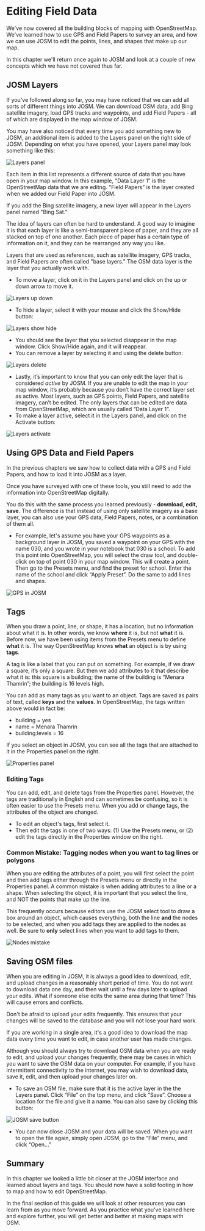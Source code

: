 Editing Field Data
==================
We've now covered all the building blocks of mapping with OpenStreetMap.
We've learned how to use GPS and Field Papers to survey an area, and how 
we can use JOSM to edit the points, lines, and shapes that make up our map.

In this chapter we'll return once again to JOSM and look at a couple of new
concepts which we have not covered thus far.

JOSM Layers
-----------
If you've followed along so far, you may have noticed that we can add all sorts
of different things into JOSM. We can download OSM data, add Bing satellite imagery,
load GPS tracks and waypoints, and add Field Papers - all of which are displayed
in the map window of JOSM.

You may have also noticed that every time you add something new to JOSM, an additional
item is added to the Layers panel on the right side of JOSM. Depending on what you have
opened, your Layers panel may look something like this:

![Layers panel][]

Each item in this list represents a different source of data that
you have open in your map window. In this example, “Data Layer
1” is the OpenStreetMap data that we are editng. "Field Papers” is
the layer created when we added our Field Paper into JOSM.

If you add the Bing satellite imagery, a new layer will appear in the Layers panel named "Bing Sat."

The idea of layers can often be hard to understand. A good way to imagine it is that each
layer is like a semi-transparent piece of paper, and they are all stacked on top of one
another. Each piece of paper has a certain type of information on it, and they can be rearranged
any way you like.

Layers that are used as references, such as satellite imagery, GPS tracks, and Field Papers
are often called "base layers." The OSM data layer is the layer that you actually work with.

-   To move a layer, click on it in the Layers panel and click on the up
    or down arrow to move it.

![Layers up down][]

-  To hide a layer, select it with your mouse and
    click the Show/Hide button:

![Layers show hide][]

-  You should see the layer that you selected disappear in the map
    window. Click Show/Hide again, and it will reappear.
-  You can remove a layer by selecting it and using the delete
    button:

![Layers delete][]

-  Lastly, it’s important to know that you can only edit the layer that
    is considered *active* by JOSM. If you are unable to edit the map in
    your map window, it’s probably because you don’t have the correct
    layer set as active. Most layers, such as GPS points, Field
    Papers, and satellite imagery, can’t be edited. The only layers that
    can be edited are data from OpenStreetMap, which are usually called
    “Data Layer 1”.
-  To make a layer active, select it in the Layers panel, and click on
    the Activate button:

![Layers activate][]


Using GPS Data and Field Papers
-------------------------------
In the previous chapters we saw how to collect data with a GPS
and Field Papers, and how to load it into JOSM as a layer.

Once you have surveyed with one of these tools, you still need
to add the information into OpenStreetMap digitally.

You do this with the same process you learned previously - **download,
edit, save**. The difference is that instead of using only satellite
imagery as a base layer, you can also use your GPS data, Field Papers,
notes, or a combination of them all.

-   For example, let's assume you have your GPS waypoints as a background
    layer in JOSM, you saved a waypoint on your GPS with the name 030, and
    you wrote in your notebook that 030 is a school. To add this point
    into OpenStreetMap, you will select the draw tool, and
    double-click on top of point 030 in your map window. This will
    create a point. Then go to the Presets menu, and find the preset for
    school. Enter the name of the school and click “Apply Preset”. Do
    the same to add lines and shapes.

![GPS in JOSM][]

Tags
----
When you draw a point, line, or shape, it has a location, but no
information about what it is. In other words, we know **where** it
is, but not **what** it is. Before now, we have been using items
from the Presets menu to define **what** it is. The way
OpenStreetMap knows **what** an object is is by using **tags**.

A tag is like a label that you can put on something. For example, if
we draw a square, it’s only a square. But then we add attributes to
it that describe what it is: this square is a building; the name of
the building is “Menara Thamrin”; the building is 16 levels high.

You can add as many tags as you want to an object. Tags are saved as
pairs of text, called **keys** and the **values**. In
OpenStreetMap, the tags written above would in fact be:

-   building = yes
-   name = Menara Thamrin
-   building:levels = 16

If you select an object in JOSM, you can see all the tags that are
attached to it in the Properties panel on the right.

![Properties panel][]

### Editing Tags
You can add, edit, and delete tags from the Properties panel. However, the tags
are traditionally in English and can sometimes be confusing, so it
is often easier to use the Presets menu. When you add or change tags, the attributes
of the object are changed.

-   To edit an object's tags, first select it.
-   Then edit the tags in one of two ways: (1) Use the Presets menu,
    or (2) edit the tags directly in the Properties window on the right. 

### Common Mistake: Tagging nodes when you want to tag lines or polygons
When you are editing the attributes of a point, you will first select
the point and then add tags either through the Presets menu or directly
in the Properties panel. A common mistake is when adding attributes to a
line or a shape. When selecting the object, it is important that you
select the line, and NOT the points that make up the line.

This frequently occurs because editors use the JOSM select tool to draw a
box around an object, which causes everything, both the line **and** the nodes
to be selected, and when you add tags they are applied to the nodes
as well. Be sure to **only** select lines when you want to add tags
to them.

![Nodes mistake][]

Saving OSM files
----------------
When you are editing in JOSM, it is always a good idea to download, edit, and
upload changes in a reasonably short period of time. You do not want to download
data one day, and then wait until a few days later to upload your edits. What if
someone else edits the same area during that time? This will cause errors and conflicts.

Don't be afraid to upload your edits frequently. This ensures that your changes will
be saved to the database and you will not lose your hard work.

If you are working in a single area, it's a good idea to download the map data
every time you want to edit, in case another user has made changes.

Although you should always try to download OSM data when you are ready to edit,
and upload your changes frequently, there may be cases in which you want to save
the OSM data on your computer. For example, if you have intermittent connectivity
to the internet, you may wish to download data, save it, edit, and then upload your
changes later on.

-  To save an OSM file, make sure that it is the active layer in the
    the Layers panel. Click “File” on the top menu, and click “Save”.
    Choose a location for the file and give it a name. You can also save
    by clicking this button:

![JOSM save button][]

-  You can now close JOSM and your data will be saved. When you want to
    open the file again, simply open JOSM, go to the “File” menu, and
    click “Open...”

Summary
-------
In this chapter we looked a little bit closer at the JOSM interface and learned
about layers and tags. You should now have a solid footing in how to map and how
to edit OpenStreetMap.

In the final section of this guide we will look at other resources you can learn from
as you move forward. As you practice what you've learned here and explore further,
you will get better and better at making maps with OSM.


[Layers panel]: images/en/beginner/07_editing-with-josm/en_beg_07_editing-with-josm_image00_layers-panel.png
[Layers up down]: images/en/beginner/07_editing-with-josm/en_beg_07_editing-with-josm_image01_layers-panel-up-down.png
[Layers show hide]: images/en/beginner/07_editing-with-josm/en_beg_07_editing-with-josm_image02_layers-panel-show-hide.png
[Layers delete]: images/en/beginner/07_editing-with-josm/en_beg_07_editing-with-josm_image03_layers-panel-delete.png
[Layers activate]: images/en/beginner/07_editing-with-josm/en_beg_07_editing-with-josm_image04_layers-panel-activate.png
[GPS in JOSM]: images/en/beginner/07_editing-with-josm/en_beg_07_editing-with-josm_image05_gps-layer.png
[Properties panel]: images/en/beginner/07_editing-with-josm/en_beg_07_editing-with-josm_image06_properties-panel.png
[Nodes mistake]: images/en/beginner/07_editing-with-josm/en_beg_07_editing-with-josm_image07_nodes-selected-mistake.png
[JOSM save button]: images/en/beginner/07_editing-with-josm/en_beg_07_editing-with-josm_image08_save-button.png
